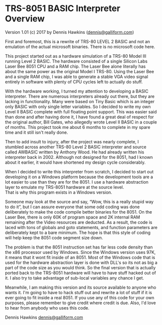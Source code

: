 
# TRS-8051 BASIC Interpreter Overview </br>

Version 1.01 (c) 2017 by Dennis Hawkins (dennis@galliform.com)

First and foremost, this is a rewrite of TRS-80 LEVEL 2 BASIC and not an emulation of the actual microsoft binaries.  There is no microsoft code here.

This project started out as a hardware simulation of a TRS-80 Model III running Level 2 BASIC.  The hardware consisted of a single Silicon Labs Laser Bee 8051 CPU and a RAM chip.  The Laser Bee alone literally has about the same power as the original Model I TRS-80.  Using the Laser Bee and a single RAM chip, I was able to generate a stable VGA video signal entirely in software with plenty of CPU cycles left to actually do stuff.

With the hardware working, I turned my attention to developing a BASIC interpreter.  There are numerous interpreters already out there, but they are lacking in functionality.   Many were based on Tiny Basic which is an integer only BASIC with only single letter variables.  So I decided to write my own Level II BASIC complete with full floating point support.  This was easier said than done and after having done it, I have found a great deal of respect for the original author, Bill Gates, who allegedly wrote Level II BASIC in a couple of months.  This project took me about 6 months to complete in my spare time and it still isn't really done.

Then to add insult to injury, after the project was nearly complete, I stumbled across another TRS-80 Level 2 BASIC interpreter and source called AWBASIC written by Anthony Wood.  He had already written his interpreter back in 2002.  Although not designed for the 8051, had I known about it earlier, it would have shortened my design cycle considerably.

When I decided to write this interpreter from scratch, I decided to start out developing it on 
a Windows platform because the development tools are a lot easier to use than they are for the 
8051.  I use a hardware abstraction layer to emulate my TRS-8051 hardware at the source level.  
That is why this program exists in a Windows version.  

Someone may look at the source and say, “Wow, this is a really stupid way to do it”, but I can 
assure everyone that some odd coding was done deliberately to make the code compile better 
binaries for the 8051.  On the Laser Bee, there is only 60K of program space and 2K  internal 
RAM remaining after the Video resources are deducted.  As a result, the code is laced with tons 
of globals and goto statements, and function parameters are deliberately kept to a bare 
minimum.  The hope is that this style of coding will help keep the 8051 code segment size down.

The problem is that the 8051 instruction set has far less code density than the x86 processor 
used by Windows.  Since the Windows version uses 97K, it means that it wont fit inside of an 
8051.  Most of the Windows code that is used for the hardware abstraction layer is done with 
DLL's so its not as big a part of the code size as you would think.  So the final version that 
is actually ported back to the TRS-8051 hardware will have to have stuff hacked out of it.  I 
also try to take advantage of sub-local variables any chance I get.

Meanwhile, I am making this version and its source available to anyone who wants it.  I'm going 
to have to hack stuff out and rewrite a lot of stuff if it is ever going to fit inside a real 
8051.  If you use any of this code for your own purposes, please remember to give credit where 
credit is due.  Also, I'd love to hear from anybody who uses this code.

Dennis Hawkins
dennis@galliform.com

